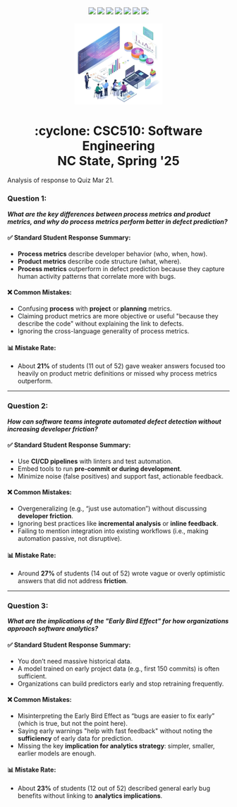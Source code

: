 <p><a name=top> </a>&nbsp;</p>
<p align=center>
    <a
    href="/README.md#top"><img
    src="https://img.shields.io/badge/Home-%23ff5733?style=for-the-badge&logo=home&logoColor=white"></a> <a
    href="/docs/syllabus.md#top"><img
    src="https://img.shields.io/badge/Syllabus-%230055ff?style=for-the-badge&logo=openai&logoColor=white"></a> <a
    href="https://docs.google.com/spreadsheets/d/1Jlx-BBsvVqmWhW1L9Fz6u18vPSjGXj1i/edit?usp=sharing&ouid=110996670184359055145&rtpof=true&sd=true"><img
    src="https://img.shields.io/badge/Groups-%23ffd700?style=for-the-badge&logo=users&logoColor=white"></a> <a
    href="https://moodle-courses2425.wolfware.ncsu.edu/course/view.php?id=7150"><img
    src="https://img.shields.io/badge/Moodle-%23dc143c?style=for-the-badge&logo=moodle&logoColor=white"></a> <a
    href="https://discord.gg/whDXzJGP"><img
    src="https://img.shields.io/badge/Discord-%23008080?style=for-the-badge&logo=discord&logoColor=white"></a> <a
    href="https://ncsu.hosted.panopto.com/Panopto/Pages/Sessions/List.aspx?folderID=958aa5e8-f99e-441f-a545-b26400dfe515"><img
    src="https://img.shields.io/badge/Videos-%23ffa500?style=for-the-badge&logo=youtube&logoColor=white"></a> <a
    href="/LICENSE.md"><img
    src="https://img.shields.io/badge/(c)%20Tim%20Menzies,%202025-%234b4b4b?style=for-the-badge&logoColor=white"></a>
    <br>&nbsp;<br>
    <img width=200 src="/img/banner2.png">
</p>
<h1 align="center">:cyclone:&nbsp;CSC510: Software Engineering<br>NC&nbsp;State, Spring&nbsp;'25</h1>
      



Analysis of response to Quiz Mar 21.


### **Question 1:**  
**_What are the key differences between process metrics and product metrics, and why do process metrics perform better in defect prediction?_**


#### ✅ Standard Student Response Summary:
- **Process metrics** describe developer behavior (who, when, how).
- **Product metrics** describe code structure (what, where).
- **Process metrics** outperform in defect prediction because they capture human activity patterns that correlate more with bugs.


#### ❌ Common Mistakes:
- Confusing **process** with **project** or **planning** metrics.
- Claiming product metrics are more objective or useful "because they describe the code" without explaining the link to defects.
- Ignoring the cross-language generality of process metrics.


#### 📊 Mistake Rate:
- About **21%** of students (11 out of 52) gave weaker answers focused too heavily on product metric definitions or missed why process metrics outperform.


---


### **Question 2:**  
**_How can software teams integrate automated defect detection without increasing developer friction?_**


#### ✅ Standard Student Response Summary:
- Use **CI/CD pipelines** with linters and test automation.
- Embed tools to run **pre-commit or during development**.
- Minimize noise (false positives) and support fast, actionable feedback.


#### ❌ Common Mistakes:
- Overgeneralizing (e.g., “just use automation”) without discussing **developer friction**.
- Ignoring best practices like **incremental analysis** or **inline feedback**.
- Failing to mention integration into existing workflows (i.e., making automation passive, not disruptive).


#### 📊 Mistake Rate:
- Around **27%** of students (14 out of 52) wrote vague or overly optimistic answers that did not address **friction**.


---


### **Question 3:**  
**_What are the implications of the "Early Bird Effect" for how organizations approach software analytics?_**


#### ✅ Standard Student Response Summary:
- You don’t need massive historical data.
- A model trained on early project data (e.g., first 150 commits) is often sufficient.
- Organizations can build predictors early and stop retraining frequently.


#### ❌ Common Mistakes:
- Misinterpreting the Early Bird Effect as “bugs are easier to fix early” (which is true, but not the point here).
- Saying early warnings "help with fast feedback" without noting the **sufficiency** of early data for prediction.
- Missing the key **implication for analytics strategy**: simpler, smaller, earlier models are enough.


#### 📊 Mistake Rate:
- About **23%** of students (12 out of 52) described general early bug benefits without linking to **analytics implications**.


